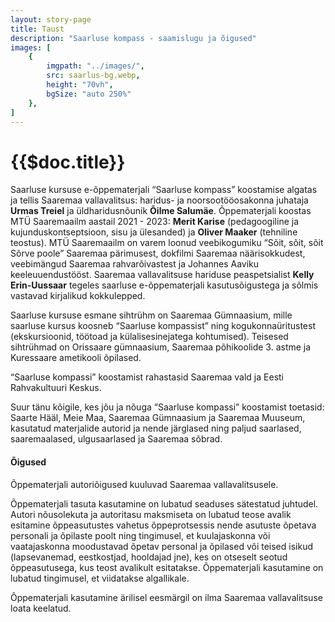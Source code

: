 ```yaml
---
layout: story-page
title: Taust
description: "Saarluse kompass - saamislugu ja õigused"
images: [
    {
        imgpath: "../images/",
        src: saarlus-bg.webp,
        height: "70vh",
        bgSize: "auto 250%"
    },
]
---
```


# {{$doc.title}}

Saarluse kursuse e-õppematerjali “Saarluse kompass” koostamise algatas ja tellis Saaremaa vallavalitsus: haridus- ja noorsootööosakonna juhataja **Urmas Treiel** ja üldharidusnõunik **Õilme Salumäe**. Õppematerjali koostas MTÜ Saaremaailm aastail 2021 - 2023: **Merit Karise** (pedagoogiline ja kujunduskontseptsioon, sisu ja ülesanded) ja **Oliver Maaker** (tehniline teostus). MTÜ Saaremaailm on varem loonud veebikogumiku “Sõit, sõit, sõit Sõrve poole” Saaremaa pärimusest, dokfilmi Saaremaa näärisokkudest, veebimängud Saaremaa rahvarõivastest ja Johannes Aaviku keeleuuendustööst. Saaremaa vallavalitsuse hariduse peaspetsialist **Kelly Erin-Uussaar** tegeles saarluse e-õppematerjali kasutusõigustega ja sõlmis vastavad kirjalikud kokkulepped.

Saarluse kursuse esmane sihtrühm on Saaremaa Gümnaasium, mille saarluse kursus koosneb “Saarluse kompassist” ning kogukonnaüritustest (ekskursioonid, töötoad ja külalisesinejatega kohtumised). Teisesed sihtrühmad on Orissaare gümnaasium, Saaremaa põhikoolide 3. astme ja Kuressaare ametikooli õpilased. 

“Saarluse kompassi” koostamist rahastasid Saaremaa vald ja Eesti Rahvakultuuri Keskus. 

Suur tänu kõigile, kes jõu ja nõuga “Saarluse kompassi” koostamist toetasid: Saarte Hääl, Meie Maa, Saaremaa Gümnaasium ja Saaremaa Muuseum, kasutatud materjalide autorid ja nende järglased ning paljud saarlased, saaremaalased, ulgusaarlased ja Saaremaa sõbrad.

#### Õigused

Õppematerjali autoriõigused kuuluvad Saaremaa vallavalitsusele.

Õppematerjali tasuta kasutamine on lubatud seaduses sätestatud juhtudel. Autori nõusolekuta ja autoritasu maksmiseta on lubatud teose avalik esitamine õppeasutustes vahetus õppeprotsessis nende asutuste õpetava personali ja õpilaste poolt ning tingimusel, et kuulajaskonna või vaatajaskonna moodustavad õpetav personal ja õpilased või teised isikud (lapsevanemad, eestkostjad, hooldajad jne), kes on otseselt seotud õppeasutusega, kus teost avalikult esitatakse. Õppematerjali kasutamine on lubatud tingimusel, et viidatakse algallikale.

Õppematerjali kasutamine ärilisel eesmärgil on ilma Saaremaa vallavalitsuse loata keelatud.